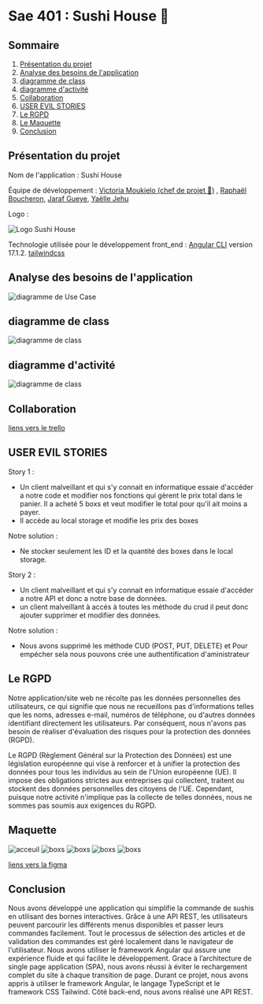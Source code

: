 # Sae 401 : Sushi House 🍣

## Sommaire

1. [Présentation du projet](#présentation-du-projet)
2. [Analyse des besoins de l'application](#analyse-des-besoins-de-lapplication)
3. [diagramme de class](#diagramme-de-class)
4. [diagramme d'activité](#diagramme-d'activité)
5. [Collaboration](#collaboration)
6. [USER EVIL STORIES](#user-evil-stories)
7. [Le RGPD](#Le-RGPD)
8. [Le Maquette](#Maquette)
8. [Conclusion](#Conclusion)



## Présentation du projet

Nom de l'application : Sushi House

Équipe de développement :  [Victoria Moukielo (chef de projet 👑)](https://github.com/Torycia) , [Raphaël Boucheron](https://github.com/rboucheron), [Jaraf Gueye](https://github.com/JarafG), [Yaëlle Jehu](https://github.com/Yalou09)


Logo : 

  ![Logo Sushi House](./src/assets/images/logoo.png)


Technologie utilisée pour le développement front_end : [Angular CLI](https://github.com/angular/angular-cli) version 17.1.2.
[tailwindcss](https://tailwindcss.com/)


## Analyse des besoins de l'application 
![ diagramme de Use Case ](./src/assets/images/User%20case.png)

## diagramme de class

![ diagramme de class ](./src/assets/images/Diagramme%20de%20classes%20Lucidchart.png)

## diagramme d'activité

![ diagramme de class ](./src/assets/images/diagramme%20d'activité.png)

## Collaboration 

[liens vers le trello](https://trello.com/invite/b/bB11rJYZ/ATTIa3332ba1b0ecb6a44310823187a12c4757D9D428/sae-401)


## USER EVIL STORIES

Story 1 :
- Un client malveillant et qui s'y connait en informatique essaie d'accéder a notre code et modifier nos fonctions qui gèrent le prix total dans le panier. Il a acheté 5 boxs et veut modifier le total pour qu'il ait moins a payer.
- Il accède au local storage et modifie les prix des boxes

Notre solution : 
- Ne stocker seulement les ID et la quantité des boxes dans le local storage.


Story 2 : 
- Un client malveillant et qui s'y connait en informatique essaie d'accéder a notre API et donc a notre base de données.
- un client malveillant à accés à toutes les méthode du  crud il peut donc ajouter supprimer et modifier des données.  

Notre solution : 
- Nous avons supprimé les méthode CUD (POST, PUT, DELETE) et Pour empécher sela nous pouvons crée une authentification d'aministrateur

## Le RGPD 

 Notre application/site web ne récolte pas les données personnelles des utilisateurs, ce qui signifie que nous ne recueillons pas d'informations telles que les noms, adresses e-mail, numéros de téléphone, ou d'autres données identifiant directement les utilisateurs. Par conséquent, nous n'avons pas besoin de réaliser d'évaluation des risques pour la protection des données (RGPD).

Le RGPD (Règlement Général sur la Protection des Données) est une législation européenne qui vise à renforcer et à unifier la protection des données pour tous les individus au sein de l'Union européenne (UE). Il impose des obligations strictes aux entreprises qui collectent, traitent ou stockent des données personnelles des citoyens de l'UE. Cependant, puisque notre activité n'implique pas la collecte de telles données, nous ne sommes pas soumis aux exigences du RGPD. 

## Maquette


![ acceuil ](./src/assets/images/Capture%20d’écran%202024-03-23%20à%2016.42.18.jpeg)
![ boxs ](./src/assets/images/Capture%20d’écran%202024-03-23%20à%2016.43.45.jpeg)
![ boxs ](./src/assets/images/Capture%20d’écran%202024-03-23%20à%2016.44.05.jpeg)
![ boxs ](./src/assets/images/Capture%20d’écran%202024-03-23%20à%2016.44.41.jpeg)
![ boxs ](./src/assets/images/Capture%20d’écran%202024-03-23%20à%2016.45.22.jpeg)


[liens vers la figma](https://www.figma.com/file/qpG2KFLAUv3hHR27enkNqU/SAE401-official?type=design&node-id=0%3A1&mode=design&t=aLZhk8esmMo1Hsnd-1)

## Conclusion 

Nous avons développé une application qui simplifie la commande de sushis en utilisant des bornes interactives. Grâce à une API REST, les utilisateurs peuvent parcourir les différents menus disponibles et passer leurs commandes facilement. Tout le processus de sélection des articles et de validation des commandes est géré localement dans le navigateur de l'utilisateur. Nous avons utiliser le framework Angular qui assure une expérience fluide et qui facilite le développement. Grace à l’architecture de single page application (SPA), nous avons réussi à éviter le rechargement complet du site à chaque transition de page. 
Durant ce projet, nous avons appris à utiliser le framework Angular, le langage TypeScript et le framework CSS Tailwind. Côté back-end, nous avons réalisé une API REST.